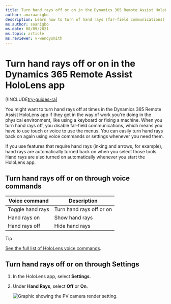 ```yaml
---
title: Turn hand rays off or on in the Dynamics 365 Remote Assist HoloLens app
author: amaraanigbo
description: Learn how to turn of hand rays (far-field communications) in the Dynamics 365 Remote Assist HoloLens app
ms.author: soanigbo
ms.date: 08/09/2021
ms.topic: article
ms.reviewer: v-wendysmith
---
```


# Turn hand rays off or on in the Dynamics 365 Remote Assist HoloLens app

[!INCLUDE[try-guides-ra](../includes/try-guides-ra.md)]

You might want to turn hand rays off at times in the Dynamics 365 Remote Assist HoloLens app if they get in the way of work you're doing in the physical environment, like using a keyboard or fixing a machine. When you turn hand rays off, you disable far-field communications, which means you have to use touch or voice to use the menus. You can easily turn hand rays back on again using voice commands or settings whenever you need them. 

If you use features that require hand rays (inking and arrows, for example), hand rays are automatically turned back on when you select those tools. Hand rays are also turned on automatically whenever you start the HoloLens app. 

## Turn hand rays off or on through voice commands

|Voice command|Description |
| ------------- | -----|                                                   
|Toggle hand rays                       | Turn hand rays off or on                                                                                       |
|Hand rays on                           | Show hand rays                                                                                                    |
|Hand rays off                          | Hide hand rays          |

> [!TIP]
> [See the full list of HoloLens voice commands](voice-commands-hololens.md).

## Turn hand rays off or on through Settings

1. In the HoloLens app, select **Settings**.

2. Under **Hand Rays**, select **Off** or **On**.

   ![Graphic showing the PV camera render setting](media/hololens-hand-rays-setting.PNG).

   

